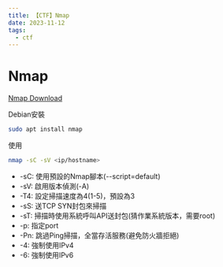 ```yaml
---
title: 【CTF】Nmap
date: 2023-11-12
tags:
  - ctf
---
```


# Nmap

[Nmap Download](https://nmap.org/download.html)

Debian安裝

```sh
sudo apt install nmap
```

使用

```sh
nmap -sC -sV <ip/hostname>
```

* -sC: 使用預設的Nmap腳本(--script=default)
* -sV: 啟用版本偵測(-A)
* -T4: 設定掃描速度為4(1-5)，預設為3
* -sS: 送TCP SYN封包來掃描
* -sT: 掃描時使用系統呼叫API送封包(猜作業系統版本，需要root)
* -p: 指定port
* -Pn: 跳過Ping掃描，全當存活服務(避免防火牆拒絕)
* -4: 強制使用IPv4
* -6: 強制使用IPv6